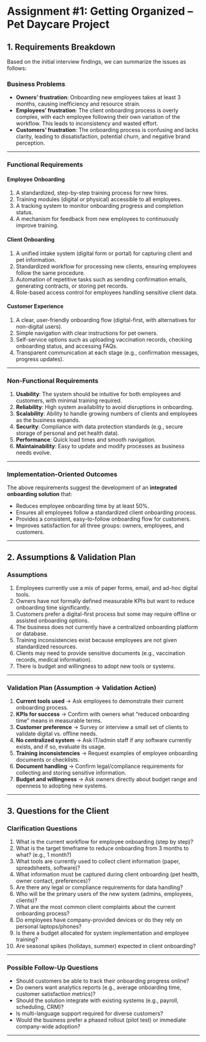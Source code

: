 # Assignment #1: Getting Organized – Pet Daycare Project
## 1. Requirements Breakdown

Based on the initial interview findings, we can summarize the issues as follows:

### Business Problems
- **Owners’ frustration**: Onboarding new employees takes at least 3 months, causing inefficiency and resource strain.  
- **Employees’ frustration**: The client onboarding process is overly complex, with each employee following their own variation of the workflow. This leads to inconsistency and wasted effort.  
- **Customers’ frustration**: The onboarding process is confusing and lacks clarity, leading to dissatisfaction, potential churn, and negative brand perception.  

---

### Functional Requirements
#### Employee Onboarding
1. A standardized, step-by-step training process for new hires.  
2. Training modules (digital or physical) accessible to all employees.  
3. A tracking system to monitor onboarding progress and completion status.  
4. A mechanism for feedback from new employees to continuously improve training.  

#### Client Onboarding
1. A unified intake system (digital form or portal) for capturing client and pet information.  
2. Standardized workflow for processing new clients, ensuring employees follow the same procedure.  
3. Automation of repetitive tasks such as sending confirmation emails, generating contracts, or storing pet records.  
4. Role-based access control for employees handling sensitive client data.  

#### Customer Experience
1. A clear, user-friendly onboarding flow (digital-first, with alternatives for non-digital users).  
2. Simple navigation with clear instructions for pet owners.  
3. Self-service options such as uploading vaccination records, checking onboarding status, and accessing FAQs.  
4. Transparent communication at each stage (e.g., confirmation messages, progress updates).  

---

### Non-Functional Requirements
1. **Usability**: The system should be intuitive for both employees and customers, with minimal training required.  
2. **Reliability**: High system availability to avoid disruptions in onboarding.  
3. **Scalability**: Ability to handle growing numbers of clients and employees as the business expands.  
4. **Security**: Compliance with data protection standards (e.g., secure storage of personal and pet health data).  
5. **Performance**: Quick load times and smooth navigation.  
6. **Maintainability**: Easy to update and modify processes as business needs evolve.  

---

### Implementation-Oriented Outcomes
The above requirements suggest the development of an **integrated onboarding solution** that:  
- Reduces employee onboarding time by at least 50%.  
- Ensures all employees follow a standardized client onboarding process.  
- Provides a consistent, easy-to-follow onboarding flow for customers.  
- Improves satisfaction for all three groups: owners, employees, and customers.  

---
## 2. Assumptions & Validation Plan

### Assumptions
1. Employees currently use a mix of paper forms, email, and ad-hoc digital tools.  
2. Owners have not formally defined measurable KPIs but want to reduce onboarding time significantly.  
3. Customers prefer a digital-first process but some may require offline or assisted onboarding options.  
4. The business does not currently have a centralized onboarding platform or database.  
5. Training inconsistencies exist because employees are not given standardized resources.  
6. Clients may need to provide sensitive documents (e.g., vaccination records, medical information).  
7. There is budget and willingness to adopt new tools or systems.  

---

### Validation Plan (Assumption → Validation Action)
1. **Current tools used** → Ask employees to demonstrate their current onboarding process.  
2. **KPIs for success** → Confirm with owners what “reduced onboarding time” means in measurable terms.  
3. **Customer preference** → Survey or interview a small set of clients to validate digital vs. offline needs.  
4. **No centralized system** → Ask IT/admin staff if any software currently exists, and if so, evaluate its usage.  
5. **Training inconsistencies** → Request examples of employee onboarding documents or checklists.  
6. **Document handling** → Confirm legal/compliance requirements for collecting and storing sensitive information.  
7. **Budget and willingness** → Ask owners directly about budget range and openness to adopting new systems.  

---
## 3. Questions for the Client

### Clarification Questions
1. What is the current workflow for employee onboarding (step by step)?  
2. What is the target timeframe to reduce onboarding from 3 months to what? (e.g., 1 month?)  
3. What tools are currently used to collect client information (paper, spreadsheets, software)?  
4. What information must be captured during client onboarding (pet health, owner contact, preferences)?  
5. Are there any legal or compliance requirements for data handling?  
6. Who will be the primary users of the new system (admins, employees, clients)?  
7. What are the most common client complaints about the current onboarding process?  
8. Do employees have company-provided devices or do they rely on personal laptops/phones?  
9. Is there a budget allocated for system implementation and employee training?  
10. Are seasonal spikes (holidays, summer) expected in client onboarding?  

---

### Possible Follow-Up Questions
- Should customers be able to track their onboarding progress online?  
- Do owners want analytics reports (e.g., average onboarding time, customer satisfaction metrics)?  
- Should the solution integrate with existing systems (e.g., payroll, scheduling, CRM)?  
- Is multi-language support required for diverse customers?  
- Would the business prefer a phased rollout (pilot test) or immediate company-wide adoption?  

---